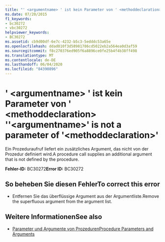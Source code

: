 ```yaml
---
title: "' <argumentname> ' ist kein Parameter von ' <methoddeclaration> '"
ms.date: 07/20/2015
f1_keywords:
- bc30272
- vbc30272
helpviewer_keywords:
- BC30272
ms.assetid: cb9d00df-6e7c-4232-b5c3-5edddc53a65e
ms.openlocfilehash: ddad010f3d58981786cd5022eb2a564ea0d3af59
ms.sourcegitcommit: f8c270376ed905f6a8896ce0fe25b4f4b38ff498
ms.translationtype: MT
ms.contentlocale: de-DE
ms.lasthandoff: 06/04/2020
ms.locfileid: "84390896"
---
```

# <a name="argumentname-is-not-a-parameter-of-methoddeclaration"></a><span data-ttu-id="df78e-102">' \<argumentname> ' ist kein Parameter von ' \<methoddeclaration> '</span><span class="sxs-lookup"><span data-stu-id="df78e-102">'\<argumentname>' is not a parameter of '\<methoddeclaration>'</span></span>
<span data-ttu-id="df78e-103">Ein Prozeduraufruf liefert ein zusätzliches Argument, das nicht von der Prozedur definiert wird.</span><span class="sxs-lookup"><span data-stu-id="df78e-103">A procedure call supplies an additional argument that is not defined by the procedure.</span></span>  
  
 <span data-ttu-id="df78e-104">**Fehler-ID:** BC30272</span><span class="sxs-lookup"><span data-stu-id="df78e-104">**Error ID:** BC30272</span></span>  
  
## <a name="to-correct-this-error"></a><span data-ttu-id="df78e-105">So beheben Sie diesen Fehler</span><span class="sxs-lookup"><span data-stu-id="df78e-105">To correct this error</span></span>  
  
- <span data-ttu-id="df78e-106">Entfernen Sie das überflüssige Argument aus der Argumentliste.</span><span class="sxs-lookup"><span data-stu-id="df78e-106">Remove the superfluous argument from the argument list.</span></span>  
  
## <a name="see-also"></a><span data-ttu-id="df78e-107">Weitere Informationen</span><span class="sxs-lookup"><span data-stu-id="df78e-107">See also</span></span>

- [<span data-ttu-id="df78e-108">Parameter und Argumente von Prozeduren</span><span class="sxs-lookup"><span data-stu-id="df78e-108">Procedure Parameters and Arguments</span></span>](../programming-guide/language-features/procedures/procedure-parameters-and-arguments.md)
